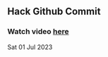 
 ## Hack Github Commit 
 ### Watch video <a href="https://www.youtube.com">here</a> 
 Sat 01 Jul 2023 
